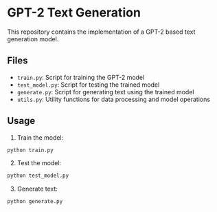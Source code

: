 # GPT-2 Text Generation

This repository contains the implementation of a GPT-2 based text generation model.

## Files
- `train.py`: Script for training the GPT-2 model
- `test_model.py`: Script for testing the trained model
- `generate.py`: Script for generating text using the trained model
- `utils.py`: Utility functions for data processing and model operations

## Usage
1. Train the model:
```bash
python train.py
```

2. Test the model:
```bash
python test_model.py
```

3. Generate text:
```bash
python generate.py
``` 